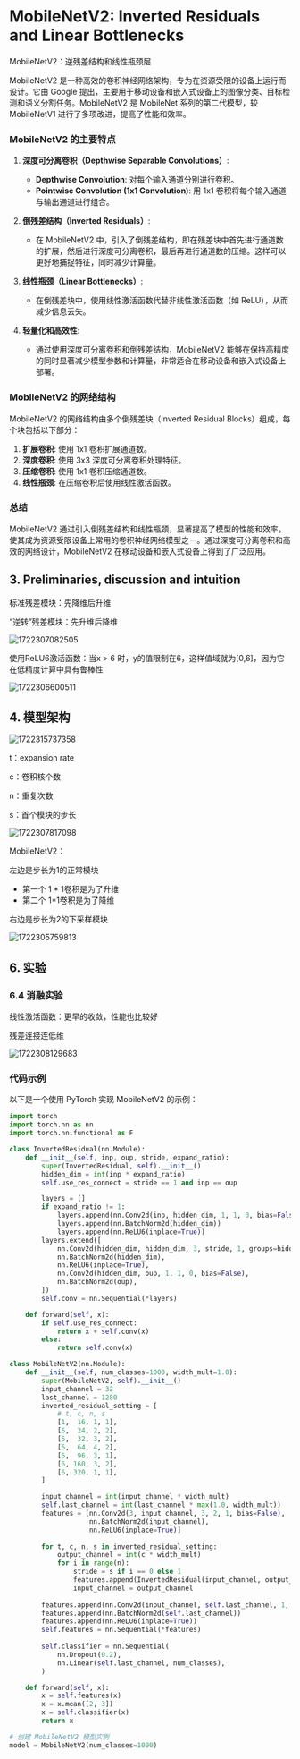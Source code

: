 # MobileNetV2: Inverted Residuals and Linear Bottlenecks

MobileNetV2：逆残差结构和线性瓶颈层

MobileNetV2 是一种高效的卷积神经网络架构，专为在资源受限的设备上运行而设计。它由 Google 提出，主要用于移动设备和嵌入式设备上的图像分类、目标检测和语义分割任务。MobileNetV2 是 MobileNet 系列的第二代模型，较 MobileNetV1 进行了多项改进，提高了性能和效率。

### MobileNetV2 的主要特点

1. **深度可分离卷积（Depthwise Separable Convolutions）**:
   - **Depthwise Convolution**: 对每个输入通道分别进行卷积。
   - **Pointwise Convolution (1x1 Convolution)**: 用 1x1 卷积将每个输入通道与输出通道进行组合。

2. **倒残差结构（Inverted Residuals）**:
   - 在 MobileNetV2 中，引入了倒残差结构，即在残差块中首先进行通道数的扩展，然后进行深度可分离卷积，最后再进行通道数的压缩。这样可以更好地捕捉特征，同时减少计算量。

3. **线性瓶颈（Linear Bottlenecks）**:
   - 在倒残差块中，使用线性激活函数代替非线性激活函数（如 ReLU），从而减少信息丢失。

4. **轻量化和高效性**:
   - 通过使用深度可分离卷积和倒残差结构，MobileNetV2 能够在保持高精度的同时显著减少模型参数和计算量，非常适合在移动设备和嵌入式设备上部署。

### MobileNetV2 的网络结构

MobileNetV2 的网络结构由多个倒残差块（Inverted Residual Blocks）组成，每个块包括以下部分：

1. **扩展卷积**: 使用 1x1 卷积扩展通道数。
2. **深度卷积**: 使用 3x3 深度可分离卷积处理特征。
3. **压缩卷积**: 使用 1x1 卷积压缩通道数。
4. **线性瓶颈**: 在压缩卷积后使用线性激活函数。

### 总结

MobileNetV2 通过引入倒残差结构和线性瓶颈，显著提高了模型的性能和效率，使其成为资源受限设备上常用的卷积神经网络模型之一。通过深度可分离卷积和高效的网络设计，MobileNetV2 在移动设备和嵌入式设备上得到了广泛应用。

## 3. Preliminaries, discussion and intuition

标准残差模块：先降维后升维

“逆转”残差模块：先升维后降维

![1722307082505](assets/1722307082505.png)

使用ReLU6激活函数：当x > 6 时，y的值限制在6，这样值域就为[0,6]，因为它在低精度计算中具有鲁棒性

![1722306600511](assets/1722306600511.png)

## 4. 模型架构



![1722315737358](assets/1722315737358.png)

t：expansion rate

c：卷积核个数

n：重复次数

s：首个模块的步长

![1722307817098](assets/1722307817098.png)

MobileNetV2：

左边是步长为1的正常模块

- 第一个 1 * 1卷积是为了升维
- 第二个 1*1卷积是为了降维

右边是步长为2的下采样模块

![1722305759813](assets/1722305759813.png)

## 6. 实验

### 6.4 消融实验

线性激活函数：更早的收敛，性能也比较好

残差连接连低维

![1722308129683](assets/1722308129683.png)



### 代码示例

以下是一个使用 PyTorch 实现 MobileNetV2 的示例：

```python
import torch
import torch.nn as nn
import torch.nn.functional as F

class InvertedResidual(nn.Module):
    def __init__(self, inp, oup, stride, expand_ratio):
        super(InvertedResidual, self).__init__()
        hidden_dim = int(inp * expand_ratio)
        self.use_res_connect = stride == 1 and inp == oup

        layers = []
        if expand_ratio != 1:
            layers.append(nn.Conv2d(inp, hidden_dim, 1, 1, 0, bias=False))
            layers.append(nn.BatchNorm2d(hidden_dim))
            layers.append(nn.ReLU6(inplace=True))
        layers.extend([
            nn.Conv2d(hidden_dim, hidden_dim, 3, stride, 1, groups=hidden_dim, bias=False),
            nn.BatchNorm2d(hidden_dim),
            nn.ReLU6(inplace=True),
            nn.Conv2d(hidden_dim, oup, 1, 1, 0, bias=False),
            nn.BatchNorm2d(oup),
        ])
        self.conv = nn.Sequential(*layers)

    def forward(self, x):
        if self.use_res_connect:
            return x + self.conv(x)
        else:
            return self.conv(x)

class MobileNetV2(nn.Module):
    def __init__(self, num_classes=1000, width_mult=1.0):
        super(MobileNetV2, self).__init__()
        input_channel = 32
        last_channel = 1280
        inverted_residual_setting = [
            # t, c, n, s
            [1,  16, 1, 1],
            [6,  24, 2, 2],
            [6,  32, 3, 2],
            [6,  64, 4, 2],
            [6,  96, 3, 1],
            [6, 160, 3, 2],
            [6, 320, 1, 1],
        ]

        input_channel = int(input_channel * width_mult)
        self.last_channel = int(last_channel * max(1.0, width_mult))
        features = [nn.Conv2d(3, input_channel, 3, 2, 1, bias=False),
                    nn.BatchNorm2d(input_channel),
                    nn.ReLU6(inplace=True)]
        
        for t, c, n, s in inverted_residual_setting:
            output_channel = int(c * width_mult)
            for i in range(n):
                stride = s if i == 0 else 1
                features.append(InvertedResidual(input_channel, output_channel, stride, expand_ratio=t))
                input_channel = output_channel
        
        features.append(nn.Conv2d(input_channel, self.last_channel, 1, 1, 0, bias=False))
        features.append(nn.BatchNorm2d(self.last_channel))
        features.append(nn.ReLU6(inplace=True))
        self.features = nn.Sequential(*features)
        
        self.classifier = nn.Sequential(
            nn.Dropout(0.2),
            nn.Linear(self.last_channel, num_classes),
        )

    def forward(self, x):
        x = self.features(x)
        x = x.mean([2, 3])
        x = self.classifier(x)
        return x

# 创建 MobileNetV2 模型实例
model = MobileNetV2(num_classes=1000)
```

### 